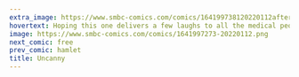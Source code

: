 ```yaml
---
extra_image: https://www.smbc-comics.com/comics/164199738120220112after.png
hovertext: Hoping this one delivers a few laughs to all the medical people out there. I've been reading reddit /nursing, and holy crap there's a parallel nightmare universe most of us never have to encounter.
image: https://www.smbc-comics.com/comics/1641997273-20220112.png
next_comic: free
prev_comic: hamlet
title: Uncanny
---
```


